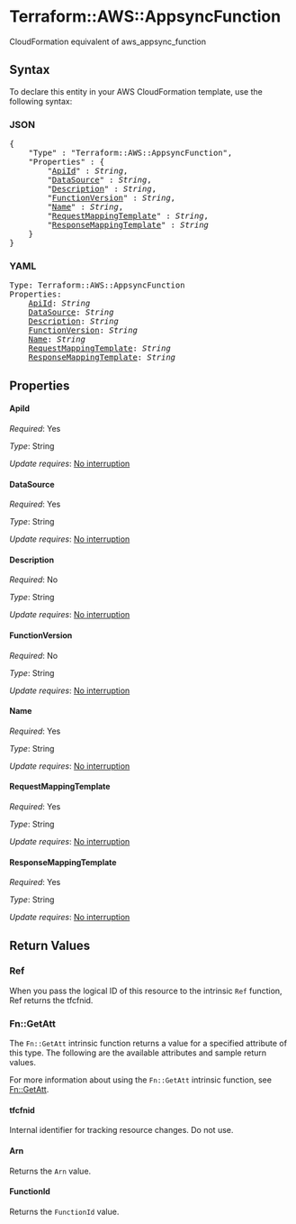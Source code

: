 # Terraform::AWS::AppsyncFunction

CloudFormation equivalent of aws_appsync_function

## Syntax

To declare this entity in your AWS CloudFormation template, use the following syntax:

### JSON

<pre>
{
    "Type" : "Terraform::AWS::AppsyncFunction",
    "Properties" : {
        "<a href="#apiid" title="ApiId">ApiId</a>" : <i>String</i>,
        "<a href="#datasource" title="DataSource">DataSource</a>" : <i>String</i>,
        "<a href="#description" title="Description">Description</a>" : <i>String</i>,
        "<a href="#functionversion" title="FunctionVersion">FunctionVersion</a>" : <i>String</i>,
        "<a href="#name" title="Name">Name</a>" : <i>String</i>,
        "<a href="#requestmappingtemplate" title="RequestMappingTemplate">RequestMappingTemplate</a>" : <i>String</i>,
        "<a href="#responsemappingtemplate" title="ResponseMappingTemplate">ResponseMappingTemplate</a>" : <i>String</i>
    }
}
</pre>

### YAML

<pre>
Type: Terraform::AWS::AppsyncFunction
Properties:
    <a href="#apiid" title="ApiId">ApiId</a>: <i>String</i>
    <a href="#datasource" title="DataSource">DataSource</a>: <i>String</i>
    <a href="#description" title="Description">Description</a>: <i>String</i>
    <a href="#functionversion" title="FunctionVersion">FunctionVersion</a>: <i>String</i>
    <a href="#name" title="Name">Name</a>: <i>String</i>
    <a href="#requestmappingtemplate" title="RequestMappingTemplate">RequestMappingTemplate</a>: <i>String</i>
    <a href="#responsemappingtemplate" title="ResponseMappingTemplate">ResponseMappingTemplate</a>: <i>String</i>
</pre>

## Properties

#### ApiId

_Required_: Yes

_Type_: String

_Update requires_: [No interruption](https://docs.aws.amazon.com/AWSCloudFormation/latest/UserGuide/using-cfn-updating-stacks-update-behaviors.html#update-no-interrupt)

#### DataSource

_Required_: Yes

_Type_: String

_Update requires_: [No interruption](https://docs.aws.amazon.com/AWSCloudFormation/latest/UserGuide/using-cfn-updating-stacks-update-behaviors.html#update-no-interrupt)

#### Description

_Required_: No

_Type_: String

_Update requires_: [No interruption](https://docs.aws.amazon.com/AWSCloudFormation/latest/UserGuide/using-cfn-updating-stacks-update-behaviors.html#update-no-interrupt)

#### FunctionVersion

_Required_: No

_Type_: String

_Update requires_: [No interruption](https://docs.aws.amazon.com/AWSCloudFormation/latest/UserGuide/using-cfn-updating-stacks-update-behaviors.html#update-no-interrupt)

#### Name

_Required_: Yes

_Type_: String

_Update requires_: [No interruption](https://docs.aws.amazon.com/AWSCloudFormation/latest/UserGuide/using-cfn-updating-stacks-update-behaviors.html#update-no-interrupt)

#### RequestMappingTemplate

_Required_: Yes

_Type_: String

_Update requires_: [No interruption](https://docs.aws.amazon.com/AWSCloudFormation/latest/UserGuide/using-cfn-updating-stacks-update-behaviors.html#update-no-interrupt)

#### ResponseMappingTemplate

_Required_: Yes

_Type_: String

_Update requires_: [No interruption](https://docs.aws.amazon.com/AWSCloudFormation/latest/UserGuide/using-cfn-updating-stacks-update-behaviors.html#update-no-interrupt)

## Return Values

### Ref

When you pass the logical ID of this resource to the intrinsic `Ref` function, Ref returns the tfcfnid.

### Fn::GetAtt

The `Fn::GetAtt` intrinsic function returns a value for a specified attribute of this type. The following are the available attributes and sample return values.

For more information about using the `Fn::GetAtt` intrinsic function, see [Fn::GetAtt](https://docs.aws.amazon.com/AWSCloudFormation/latest/UserGuide/intrinsic-function-reference-getatt.html).

#### tfcfnid

Internal identifier for tracking resource changes. Do not use.

#### Arn

Returns the <code>Arn</code> value.

#### FunctionId

Returns the <code>FunctionId</code> value.

